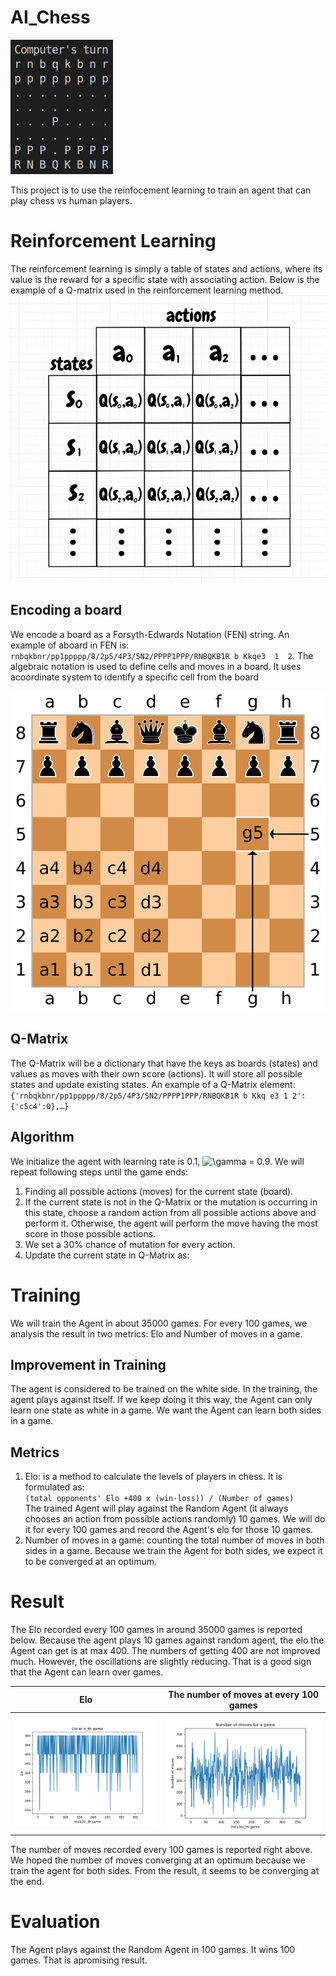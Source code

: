 # AI_Chess
![demo](demo.gif)

This project is to use the reinfocement learning to train an agent that can play chess vs human players.

# Reinforcement Learning
The reinforcement learning is simply a table of states and actions, where its value is the reward for a specific state with associating action. Below is the example of a Q-matrix used in the reinforcement learning method.
![](example.png)
## Encoding a board

We  encode  a  board  as  a  Forsyth-Edwards  Notation  (FEN) string. An  example  of  aboard in FEN is:  `rnbqkbnr/pp1ppppp/8/2p5/4P3/5N2/PPPP1PPP/RNBQKB1R b Kkqe3  1  2`.   The  algebraic  notation  is  used  to  define  cells  and  moves  in  a  board.   It  uses  acoordinate system to identify a specific cell from the board

![](1.png)

## Q-Matrix
The Q-Matrix will be a dictionary that have the keys as boards (states) and values as moves with their own score (actions). It will store all possible states and update existing states.
An example of a Q-Matrix element: `{'rnbqkbnr/pp1ppppp/8/2p5/4P3/5N2/PPPP1PPP/RNBQKB1R b Kkq e3 1 2': {'c5c4':0},…}`

## Algorithm
We initialize the agent with learning rate is 0.1, ![\gamma](https://latex.codecogs.com/png.latex?\dpi{200}\gamma) = 0.9. We will repeat following steps until the game ends:
1. Finding all possible actions (moves) for the current state (board).
2. If the current state is not in the Q-Matrix or the mutation is occurring in this state, choose a random action from all possible actions above and perform it. Otherwise, the agent will perform the move having the most score in those possible actions. 
3. We set a 30% chance of mutation for every action. 
4. Update the current state in Q-Matrix as: 
# Training
We will train the Agent in about 35000 games. For every 100 games, we analysis the result in two metrics: Elo and Number of moves in a game.
## Improvement in Training
The agent is considered to be trained on the white side. In the training, the agent plays against itself. If we keep doing it this way, the Agent can only learn one state as white in a game. We want the Agent can learn both sides in a game. 
## Metrics
1.  Elo: is a method to calculate the levels of players in chess. It is formulated as:
\
`(total opponents' Elo +400 x (win-loss)) / (Number of games)`
\
The trained Agent will play against the Random Agent (it always chooses an action from possible actions randomly) 10 games. We will do it for every 100 games and record the Agent's elo for those 10 games. 
2. Number of moves in a game: counting the total number of moves in both sides in a game. Because we train the Agent for both sides, we expect it to be converged at an optimum. 

# Result 
The Elo recorded every 100 games in around 35000 games is reported below. Because the agent plays 10 games against random agent, the elo the Agent can get is at max 400. The numbers of getting 400 are not improved much. However, the oscillations are slightly reducing. That is a good sign that the Agent can learn over games. 

Elo         |  The number of moves at every 100 games
:-------------------------:|:-------------------------:
![elo](elo.png)  |  ![moves](stat.png)

The number of moves recorded every 100 games is reported right above. We hoped the number of moves converging at an optimum because we train the agent for both sides. From the result, it seems to be converging at the end. 
# Evaluation
The Agent plays against the Random Agent in 100 games.  It wins 100 games.  That is apromising result.